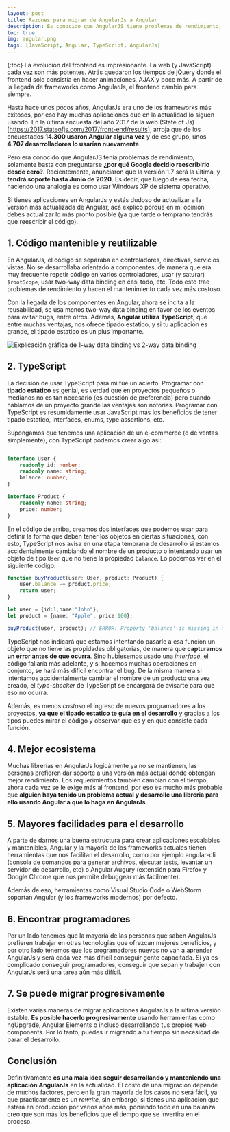 ```yaml
---
layout: post
title: Razones para migrar de AngularJs a Angular
description: Es conocido que AngularJS tiene problemas de rendimiento, solamente basta con preguntarse **¿por qué Google decidio reescribirlo desde cero?**. Recientemente, anunciaron que la versión 1.7 tendrá soporte hasta Junio de 2020. 
toc: true
img: angular.png
tags: [JavaScript, Angular, TypeScript, AngularJs]
---
```

{:toc}
La evolución del frontend es impresionante. La web (y JavaScript) cada vez son más potentes. Atrás quedaron los tiempos de jQuery donde el frontend solo consistía en hacer animaciones, AJAX y poco más. A partir de la llegada de frameworks como AngularJs, el frontend cambio para siempre.

Hasta hace unos pocos años, AngularJs era uno de los frameworks más exitosos, por eso hay muchas aplicaciones que en la actualidad lo siguen usando. En la última encuesta del año 2017 de la web (State of Js)[https://2017.stateofjs.com/2017/front-end/results], arroja que de los encuestados **14.300 usaron Angular alguna vez** y de ese grupo, unos **4.707 desarrolladores lo usarían nuevamente**.

Pero era conocido que AngularJS tenía problemas de rendimiento, solamente basta con preguntarse **¿por qué Google decidio reescribirlo desde cero?**. Recientemente, anunciaron que la versión 1.7 será la última, y **tendrá soporte hasta Junio de 2020**. Es decir, que luego de esa fecha, haciendo una analogia es como usar Windows XP de sistema operativo. 

Si tienes aplicaciones en AngularJs y estás dudoso de actualizar a la versión más actualizada de Angular, acá explico porque en mi opinión debes actualizar lo más pronto posible (ya que tarde o temprano tendrás que reescribir el código).

## 1. Código mantenible y reutilizable

En AngularJs, el código se separaba en controladores, directivas, servicios, vistas. No se desarrollaba orientado a componentes, de manera que era muy frecuente repetir código en varios controladores, usar (y saturar) `$rootScope`, usar two-way data binding en casi todo, etc. Todo esto trae problemas de rendimiento y hacen el mantenimiento cada vez más costoso.

Con la llegada de los componentes en Angular, ahora se incita a la reusabilidad, se usa menos two-way data binding en favor de los eventos para evitar bugs, entre otros. Además, **Angular utiliza TypeScript**, que entre muchas ventajas, nos ofrece tipado estatico, y si tu aplicación es grande, el tipado estatico es un plus importante.

![Explicación gráfica de 1-way data binding vs 2-way data binding](https://rubygarage.s3.amazonaws.com/uploads/article_image/file/571/2-way-and-1-way-data-binding.jpg)

## 2. TypeScript

La decisión de usar TypeScript para mi fue un acierto. Programar con **tipado estatico** es genial, es verdad que en proyectos pequeños o medianos no es tan necesario (es cuestión de preferencia) pero cuando hablamos de un proyecto grande las ventajas son notorias. Programar con TypeScript es resumidamente usar JavaScript más los beneficios de tener tipado estatico, interfaces, enums, type assertions, etc.

Supongamos que tenemos una aplicación de un e-commerce (o de ventas simplemente), con TypeScript podemos crear algo así:
```typescript

interface User {
    readonly id: number;
    readonly name: string;
    balance: number;
}

interface Product {
    readonly name: string;
    price: number;
}
```

En el código de arriba, creamos dos interfaces que podemos usar para definir la forma que deben tener los objetos en ciertas situaciones, con esto, TypeScript nos avisa en una etapa temprana de desarrollo si estamos accidentalmente cambiando el nombre de un producto o intentando usar un objeto de tipo `User` que no tiene la propiedad `balance`. Lo podemos ver en el siguiente código:

```typescript
function buyProduct(user: User, product: Product) {
    user.balance -= product.price; 
    return user;
}

let user = {id:1,name:"John"};
let product = {name: "Apple", price:100};

buyProduct(user, product); // ERROR: Property 'balance' is missing in type '{ id: number; name: string; }'.
```

TypeScript nos indicará que estamos intentando pasarle a esa función un objeto que no tiene las propidades obligatorias, de manera que **capturamos un error antes de que ocurra**. Sino hubiesemos usado una *interface*, el código fallaría más adelante, y si hacemos muchas operaciones en conjunto, se hará más dificil encontrar el bug. De la misma manera si intentamos accidentalmente cambiar el nombre de un producto una vez creado, el *type-checker* de TypeScript se encargará de avisarte para que eso no ocurra.

Además, es menos *costoso* el ingreso de nuevos programadores a los proyectos, **ya que el tipado estatico te guía en el desarrollo** y gracias a los tipos puedes mirar el código y observar que es y en que consiste cada función.

## 4. Mejor ecosistema

Muchas librerías en AngularJs logicámente ya no se mantienen, las personas prefieren dar soporte a una versión más actual donde obtengan mejor rendimiento. Los requerimientos también cambian con el tiempo, ahora cada vez se le exige más al frontend, por eso es mucho más probable que **alguien haya tenido un problema actual y desarrolle una libreria para ello usando Angular a que lo haga en AngularJs**.

## 5. Mayores facilidades para el desarrollo

A parte de darnos una buena estructura para crear aplicaciones escalables y mantenibles, Angular y la mayoría de los frameworks actuales tienen herramientas que nos facilitan el desarrollo, como por ejemplo angular-cli (consola de comandos para generar archivos, ejecutar tests, levantar un servidor de desarrollo, etc) o Angular Augury (extensión para Firefox y Google Chrome que nos permite debuggear más fácilmente).

Además de eso, herramientas como Visual Studio Code o WebStorm soportan Angular (y los frameworks modernos) por defecto.

## 6. Encontrar programadores 

Por un lado tenemos que la mayoría de las personas que saben AngularJs prefieren trabajar en otras tecnologías que ofrezcan mejores beneficios, y por otro lado tenemos que los programadores nuevos no van a aprender AngularJs y será cada vez más difícil conseguir gente capacitada. Si ya es complicado conseguir programadores, conseguir que sepan y trabajen con AngularJs será una tarea aún más difícil.

## 7. Se puede migrar progresivamente

Existen varias maneras de migrar aplicaciones AngularJs a la ultima versión estable. **Es posible hacerlo progresivamente** usando herramientas como ngUpgrade, Angular Elements o incluso desarrollando tus propios web components. Por lo tanto, puedes ir migrando a tu tiempo sin necesidad de parar el desarrollo. 

## Conclusión

Definitivamente **es una mala idea seguir desarrollando y manteniendo una aplicación AngularJs** en la actualidad. El costo de una migración depende de muchos factores, pero en la gran mayoría de los casos no será fácil, ya que practicamente es un *rewrite*, sin embargo, si tienes una aplicacion que estará en producción por varios años más, poniendo todo en una balanza creo que son más los beneficios que el tiempo que se invertira en el proceso. 